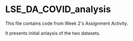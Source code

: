 # LSE_DA_COVID_analysis

This file contains code from Week 2's Assignment Activity.

It presents initial anlaysis of the two datasets.
